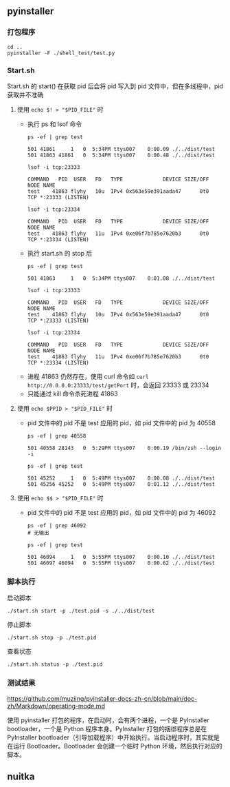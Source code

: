 
## pyinstaller

### 打包程序

```shell
cd ..
pyinstaller -F ./shell_test/test.py
```

### Start.sh

Start.sh 的 start() 在获取 pid 后会将 pid 写入到 pid 文件中，但在多线程中，pid 获取并不准确

1. 使用 `echo $! > "$PID_FILE"` 时
    + 执行 ps 和 lsof 命令
       ```text
       ps -ef | grep test
       
       501 41861     1   0  5:34PM ttys007    0:00.09 ./../dist/test
       501 41863 41861   0  5:34PM ttys007    0:00.48 ./../dist/test
       
       lsof -i tcp:23333
       
       COMMAND   PID  USER   FD   TYPE             DEVICE SIZE/OFF NODE NAME
       test    41863 flyhy   10u  IPv4 0x563e59e391aada47      0t0  TCP *:23333 (LISTEN)
       
       lsof -i tcp:23334
       
       COMMAND   PID  USER   FD   TYPE             DEVICE SIZE/OFF NODE NAME
       test    41863 flyhy   11u  IPv4 0xe06f7b785e7620b3      0t0  TCP *:23334 (LISTEN)
       ```
    + 执行 start.sh 的 stop 后
       ```text
       ps -ef | grep test
       
       501 41863     1   0  5:34PM ttys007    0:01.08 ./../dist/test
       
       lsof -i tcp:23333
       
       COMMAND   PID  USER   FD   TYPE             DEVICE SIZE/OFF NODE NAME
       test    41863 flyhy   10u  IPv4 0x563e59e391aada47      0t0  TCP *:23333 (LISTEN)
       
       lsof -i tcp:23334
       
       COMMAND   PID  USER   FD   TYPE             DEVICE SIZE/OFF NODE NAME
       test    41863 flyhy   11u  IPv4 0xe06f7b785e7620b3      0t0  TCP *:23334 (LISTEN)
       ```
    + 进程 41863 仍然存在，使用 curl 命令如 `curl http://0.0.0.0:23333/test/getPort` 时，会返回 23333 或 23334
    + 只能通过 kill 命令杀死进程 41863

2. 使用 `echo $PPID > "$PID_FILE"` 时
    + pid 文件中的 pid 不是 test 应用的 pid，如 pid 文件中的 pid 为 40558
      ```text
      ps -ef | grep 40558
      
      501 40558 28143   0  5:29PM ttys007    0:00.19 /bin/zsh --login -i
      
      ps -ef | grep test
      
      501 45252     1   0  5:49PM ttys007    0:00.08 ./../dist/test
      501 45256 45252   0  5:49PM ttys007    0:01.12 ./../dist/test
      ```

3. 使用 `echo $$ > "$PID_FILE"` 时
    + pid 文件中的 pid 不是 test 应用的 pid，如 pid 文件中的 pid 为 46092
      ```text
      ps -ef | grep 46092
      # 无输出
      
      ps -ef | grep test
      
      501 46094     1   0  5:55PM ttys007    0:00.10 ./../dist/test
      501 46097 46094   0  5:55PM ttys007    0:00.62 ./../dist/test
      ```

### 脚本执行

启动脚本

```shell
./start.sh start -p ./test.pid -s ./../dist/test
```

停止脚本

```shell
./start.sh stop -p ./test.pid
```

查看状态

```shell
./start.sh status -p ./test.pid
```

### 测试结果
https://github.com/muziing/pyinstaller-docs-zh-cn/blob/main/doc-zh/Markdown/operating-mode.md

使用 pyinstaller 打包的程序，在启动时，会有两个进程，一个是 PyInstaller bootloader，一个是 Python 程序本身。PyInstaller 打包的捆绑程序总是在 PyInstaller bootloader（引导加载程序）中开始执行。当启动程序时，其实就是在运行 Bootloader。Bootloader 会创建一个临时 Python 环境，然后执行对应的脚本。

## nuitka


